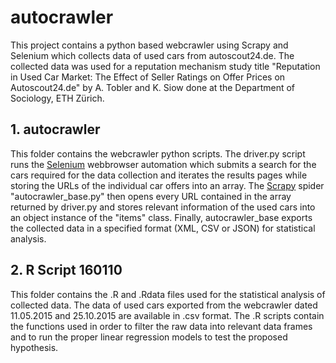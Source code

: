 # autocrawler
This project contains a python based webcrawler using Scrapy and Selenium which collects data of used cars from autoscout24.de. The collected data was used for a reputation mechanism study title "Reputation in Used Car Market: The Effect of Seller Ratings on Offer Prices on Autoscout24.de" by A. Tobler and K. Siow done at the Department of Sociology, ETH Zürich.

## 1. autocrawler
This folder contains the webcrawler python scripts. The driver.py script runs the [Selenium](http://docs.seleniumhq.org/docs/03_webdriver.jsp) webbrowser automation which submits a search for the cars required for the data collection and iterates the results pages while storing the URLs of the individual car offers into an array. The [Scrapy](http://doc.scrapy.org/en/0.24/index.html) spider "autocrawler_base.py" then opens every URL contained in the array returned by driver.py and stores relevant information of the used cars into an object instance of the "items" class. Finally, autocrawler_base exports the collected data in a specified format (XML, CSV  or JSON) for statistical analysis.

## 2. R Script 160110
This folder contains the .R and .Rdata files used for the statistical analysis of collected data. The data of used cars exported from the webcrawler dated 11.05.2015 and 25.10.2015 are available in .csv format. The .R scripts contain the functions used in order  to filter the raw data into relevant data frames and to run the proper linear regression models to test the proposed hypothesis.
